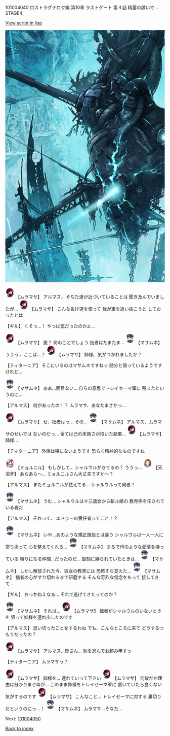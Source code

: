 101004040 ロストラグナロク編 第10章 ラストゲート 第４話 精霊の誘いで… STAGE4

[View script in lisp](../scripts/101004040.txt)

![underground_world_3.png](../images/backgrounds/underground_world_3.png)

<img src="../images/units/3102511.png" alt="3102511.png" height="34"/>
【ムラマサ】
アルマス…
そなた達が近づいていることは
聞き及んでいましたが…

<img src="../images/units/3102511.png" alt="3102511.png" height="34"/>
【ムラマサ】
こんな抜け道を使って
我が軍を追い抜こうと
しておったとは

【ギル】
くそっ…！
やっぱ罠だったのかよ…

<img src="../images/units/3102511.png" alt="3102511.png" height="34"/>
【ムラマサ】
罠？
何のことでしょう
拙者はたまたま…

<img src="../images/units/3100111.png" alt="3100111.png" height="34"/>
【マサムネ】
ううっ…
ここは…？

<img src="../images/units/3102511.png" alt="3102511.png" height="34"/>
【ムラマサ】
姉様、気がつかれましたか？

【ティターニア】
そこにいるのはマサムネですねっ
随分と弱っているようですけれど…

<img src="../images/units/3100111.png" alt="3100111.png" height="34"/>
【マサムネ】
ああ…面目ない…
自らの意思でトレイセーマ軍に
残ったというのに…

【アルマス】
何があったの！？
ムラマサ、あなたまさかっ…

<img src="../images/units/3102511.png" alt="3102511.png" height="34"/>
【ムラマサ】
せ、拙者はっ…
その…

<img src="../images/units/3100111.png" alt="3100111.png" height="34"/>
【マサムネ】
アルマス、ムラマサのせいでは
ないのだっ…
全ては己の未熟さが招いた結果…

<img src="../images/units/3102511.png" alt="3102511.png" height="34"/>
【ムラマサ】
姉様…

【ティターニア】
外傷は特にないようです
恐らく精神的なものですね

<img src="../images/units/3200111.png" alt="3200111.png" height="34"/>
【ミョルニル】
もしかして…
シャルウルがきてるの？
ううっ…

<img src="../images/units/3300411.png" alt="3300411.png" height="34"/>
【天沼矛】
あらあら～…
ミョルニルさん大丈夫ですか～？

【アルマス】
またミョルニルが怯えてる…
シャルウルって何者？

<img src="../images/units/3100111.png" alt="3100111.png" height="34"/>
【マサムネ】
うむ…
シャルウルは十三議会から斬ル姫の
教育係を任されている者だ

【アルマス】
それって、
エドゥーの責任者ってこと！？

<img src="../images/units/3100111.png" alt="3100111.png" height="34"/>
【マサムネ】
いや…あのような矯正施設とは違う
シャルウルは一人一人に寄り添って
心を整えてくれる…

<img src="../images/units/3100111.png" alt="3100111.png" height="34"/>
【マサムネ】
まるで母のような愛情を持っている
頼りになる仲間…だったのだ…
獣刻に縛られていたときは…

<img src="../images/units/3100111.png" alt="3100111.png" height="34"/>
【マサムネ】
しかし解放された今、彼女の教育には
恐怖すら覚えた…

<img src="../images/units/3100111.png" alt="3100111.png" height="34"/>
【マサムネ】
拙者の心がすり切れるまで研磨する
そんな苛烈な信念をもって
接してきて…

【ギル】
おっかねえなぁ…
それで逃げてきたってのか？

<img src="../images/units/3100111.png" alt="3100111.png" height="34"/>
【マサムネ】
それは…

<img src="../images/units/3102511.png" alt="3102511.png" height="34"/>
【ムラマサ】
拙者がシャルウルのいないときを
狙って姉様を連れ出したのです

【アルマス】
思い切ったことをするわね
でも、こんなところに来て
どうするつもりだったの？

<img src="../images/units/3102511.png" alt="3102511.png" height="34"/>
【ムラマサ】
アルマス…皆さん…
恥を忍んでお頼み申すっ

【ティターニア】
ムラマサっ？

<img src="../images/units/3102511.png" alt="3102511.png" height="34"/>
【ムラマサ】
姉様を…
連れていって下さい

<img src="../images/units/3102511.png" alt="3102511.png" height="34"/>
【ムラマサ】
何故だか理由は分かりませぬが…
このまま姉様をトレイセーマ軍に
置いていたら良くない気がするのです

<img src="../images/units/3102511.png" alt="3102511.png" height="34"/>
【ムラマサ】
こんなこと…
トレイセーマに対する
裏切りだというのにっ…！

<img src="../images/units/3100111.png" alt="3100111.png" height="34"/>
【マサムネ】
ムラマサ…そなた…

Next: [101004050](101004050.md)

[Back to index](index.md)
